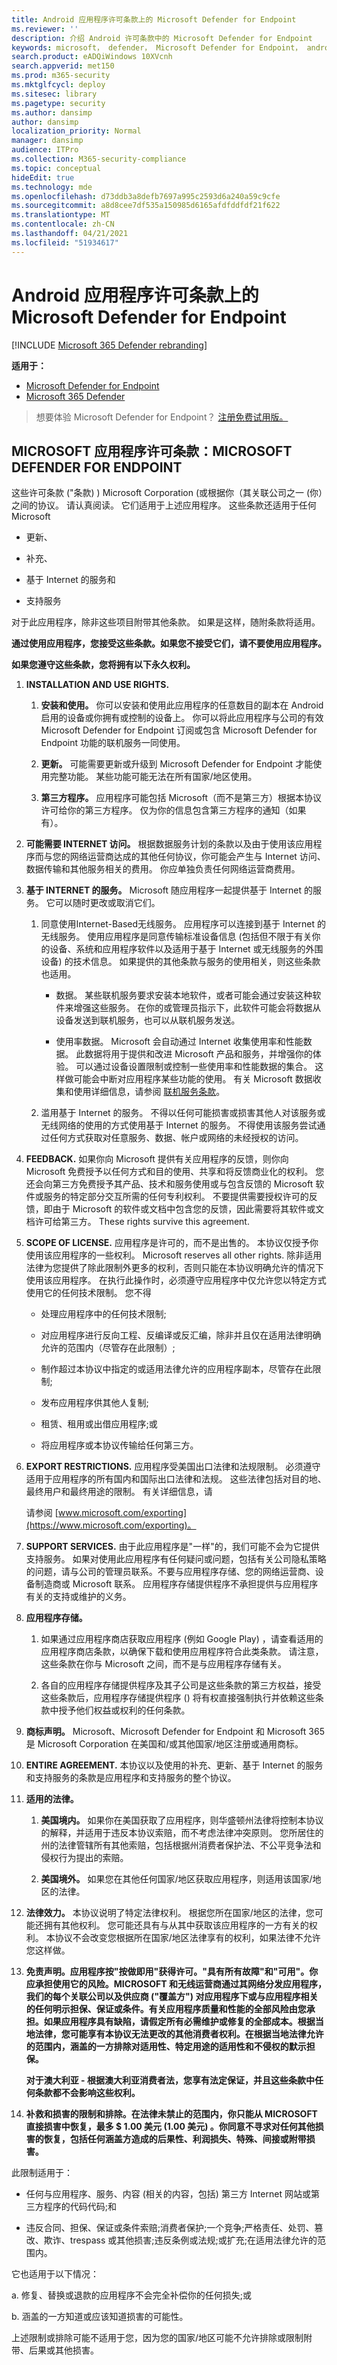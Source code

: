 ```yaml
---
title: Android 应用程序许可条款上的 Microsoft Defender for Endpoint
ms.reviewer: ''
description: 介绍 Android 许可条款中的 Microsoft Defender for Endpoint
keywords: microsoft， defender， Microsoft Defender for Endpoint， android， 许可， 条款， 应用程序， 使用， 安装， 服务， 反馈， 范围，
search.product: eADQiWindows 10XVcnh
search.appverid: met150
ms.prod: m365-security
ms.mktglfcycl: deploy
ms.sitesec: library
ms.pagetype: security
ms.author: dansimp
author: dansimp
localization_priority: Normal
manager: dansimp
audience: ITPro
ms.collection: M365-security-compliance
ms.topic: conceptual
hideEdit: true
ms.technology: mde
ms.openlocfilehash: d73ddb3a8defb7697a995c2593d6a240a59c9cfe
ms.sourcegitcommit: a8d8cee7df535a150985d6165afdfddfdf21f622
ms.translationtype: MT
ms.contentlocale: zh-CN
ms.lasthandoff: 04/21/2021
ms.locfileid: "51934617"
---
```

# <a name="microsoft-defender-for-endpoint-on-android-application-license-terms"></a>Android 应用程序许可条款上的 Microsoft Defender for Endpoint

[!INCLUDE [Microsoft 365 Defender rebranding](../../includes/microsoft-defender.md)]

**适用于：**
- [Microsoft Defender for Endpoint](https://go.microsoft.com/fwlink/p/?linkid=2154037)
- [Microsoft 365 Defender](https://go.microsoft.com/fwlink/?linkid=2118804)

> 想要体验 Microsoft Defender for Endpoint？ [注册免费试用版。](https://www.microsoft.com/microsoft-365/windows/microsoft-defender-atp?ocid=docs-wdatp-exposedapis-abovefoldlink) 


## <a name="microsoft-application-license-terms-microsoft-defender-for-endpoint"></a>MICROSOFT 应用程序许可条款：MICROSOFT DEFENDER FOR ENDPOINT

这些许可条款 ("条款) ) Microsoft Corporation (或根据你（其关联公司之一 (你）之间的协议。 请认真阅读。 它们适用于上述应用程序。 这些条款还适用于任何 Microsoft

-   更新、

-   补充、

-   基于 Internet 的服务和

-   支持服务

对于此应用程序，除非这些项目附带其他条款。 如果是这样，随附条款将适用。

**通过使用应用程序，您接受这些条款。如果您不接受它们，请不要使用应用程序。**

**如果您遵守这些条款，您将拥有以下永久权利。**

1.  **INSTALLATION AND USE RIGHTS.**

    1.  **安装和使用。** 你可以安装和使用此应用程序的任意数目的副本在 Android 启用的设备或你拥有或控制的设备上。 你可以将此应用程序与公司的有效 Microsoft Defender for Endpoint 订阅或包含 Microsoft Defender for Endpoint 功能的联机服务一同使用。

    2.  **更新。** 可能需要更新或升级到 Microsoft Defender for Endpoint 才能使用完整功能。 某些功能可能无法在所有国家/地区使用。

    3.  **第三方程序。** 应用程序可能包括 Microsoft（而不是第三方）根据本协议许可给你的第三方程序。 仅为你的信息包含第三方程序的通知（如果有）。

2.  **可能需要 INTERNET 访问。** 根据数据服务计划的条款以及由于使用该应用程序而与您的网络运营商达成的其他任何协议，你可能会产生与 Internet 访问、数据传输和其他服务相关的费用。 你应单独负责任何网络运营商费用。

3.  **基于 INTERNET 的服务。** Microsoft 随应用程序一起提供基于 Internet 的服务。 它可以随时更改或取消它们。

    1.  同意使用Internet-Based无线服务。 应用程序可以连接到基于 Internet 的无线服务。 使用应用程序是同意传输标准设备信息 (包括但不限于有关你的设备、系统和应用程序软件以及适用于基于 Internet 或无线服务的外围设备) 的技术信息。 如果提供的其他条款与服务的使用相关，则这些条款也适用。

        -   数据。 某些联机服务要求安装本地软件，或者可能会通过安装这种软件来增强这些服务。 在你的或管理员指示下，此软件可能会将数据从设备发送到联机服务，也可以从联机服务发送。

        -   使用率数据。 Microsoft 会自动通过 Internet 收集使用率和性能数据。 此数据将用于提供和改进 Microsoft 产品和服务，并增强你的体验。
            可以通过设备设置限制或控制一些使用率和性能数据的集合。 这样做可能会中断对应用程序某些功能的使用。 有关 Microsoft 数据收集和使用详细信息，请参阅 [联机服务条款](https://go.microsoft.com/fwlink/?linkid=2106777)。

    2.  滥用基于 Internet 的服务。 不得以任何可能损害或损害其他人对该服务或无线网络的使用的方式使用基于 Internet 的服务。 不得使用该服务尝试通过任何方式获取对任意服务、数据、帐户或网络的未经授权的访问。

4.  **FEEDBACK.** 如果你向 Microsoft 提供有关应用程序的反馈，则你向 Microsoft 免费授予以任何方式和目的使用、共享和将反馈商业化的权利。 您还会向第三方免费授予其产品、技术和服务使用或与包含反馈的 Microsoft 软件或服务的特定部分交互所需的任何专利权利。 不要提供需要授权许可的反馈，即由于 Microsoft 的软件或文档中包含您的反馈，因此需要将其软件或文档许可给第三方。 These rights survive this agreement.

5.  **SCOPE OF LICENSE.** 应用程序是许可的，而不是出售的。 本协议仅授予你使用该应用程序的一些权利。 Microsoft reserves all other rights. 除非适用法律为您提供了除此限制外更多的权利，否则只能在本协议明确允许的情况下使用该应用程序。 在执行此操作时，必须遵守应用程序中仅允许您以特定方式使用它的任何技术限制。 您不得

    -   处理应用程序中的任何技术限制;

    -   对应用程序进行反向工程、反编译或反汇编，除非并且仅在适用法律明确允许的范围内（尽管存在此限制）;

    -   制作超过本协议中指定的或适用法律允许的应用程序副本，尽管存在此限制;

    -   发布应用程序供其他人复制;

    -   租赁、租用或出借应用程序;或

    -   将应用程序或本协议传输给任何第三方。

6.  **EXPORT RESTRICTIONS.** 应用程序受美国出口法律和法规限制。 必须遵守适用于应用程序的所有国内和国际出口法律和法规。 这些法律包括对目的地、最终用户和最终用途的限制。 有关详细信息，请

    请参阅 [www.microsoft.com/exporting](https://www.microsoft.com/exporting)。

7.  **SUPPORT SERVICES.** 由于此应用程序是"一样"的，我们可能不会为它提供支持服务。 如果对使用此应用程序有任何疑问或问题，包括有关公司隐私策略的问题，请与公司的管理员联系。不要与应用程序存储、您的网络运营商、设备制造商或 Microsoft 联系。
    应用程序存储提供程序不承担提供与应用程序有关的支持或维护的义务。

8.  **应用程序存储。**

    1.  如果通过应用程序商店获取应用程序 (例如 Google Play) ，请查看适用的应用程序商店条款，以确保下载和使用应用程序符合此类条款。
        请注意，这些条款在你与 Microsoft 之间，而不是与应用程序存储有关。

    2.  各自的应用程序存储提供程序及其子公司是这些条款的第三方权益，接受这些条款后，应用程序存储提供程序 () 将有权直接强制执行并依赖这些条款中授予他们权益或权利的任何条款。

9.  **商标声明。** Microsoft、Microsoft Defender for Endpoint 和 Microsoft 365 是 Microsoft Corporation 在美国和/或其他国家/地区注册或通用商标。

10. **ENTIRE AGREEMENT.** 本协议以及使用的补充、更新、基于 Internet 的服务和支持服务的条款是应用程序和支持服务的整个协议。

11. **适用的法律。**

    1.  **美国境内。** 如果你在美国获取了应用程序，则华盛顿州法律将控制本协议的解释，并适用于违反本协议索赔，而不考虑法律冲突原则。 您所居住的州的法律管辖所有其他索赔，包括根据州消费者保护法、不公平竞争法和侵权行为提出的索赔。

    2.  **美国境外。** 如果您在其他任何国家/地区获取应用程序，则适用该国家/地区的法律。

12. **法律效力。** 本协议说明了特定法律权利。 根据您所在国家/地区的法律，您可能还拥有其他权利。 您可能还具有与从其中获取该应用程序的一方有关的权利。 本协议不会改变您根据所在国家/地区法律享有的权利，如果法律不允许您这样做。

13. **免责声明。应用程序按"按做即用"获得许可。"具有所有故障"和"可用"。你应承担使用它的风险。MICROSOFT 和无线运营商通过其网络分发应用程序，我们的每个关联公司以及供应商 ("覆盖方") 对应用程序下或与应用程序相关的任何明示担保、保证或条件。有关应用程序质量和性能的全部风险由您承担。如果应用程序具有缺陷，请假定所有必需维护或修复的全部成本。根据当地法律，您可能享有本协议无法更改的其他消费者权利。在根据当地法律允许的范围内，涵盖的一方排除对适用性、特定用途的适用性和不侵权的默示担保。**

    **对于澳大利亚 - 根据澳大利亚消费者法，您享有法定保证，并且这些条款中任何条款都不会影响这些权利。**

14.  **补救和损害的限制和排除。在法律未禁止的范围内，你只能从 MICROSOFT 直接损害中恢复，最多 \$ 1.00 美元 (1.00 美元) 。你同意不寻求对任何其他损害的恢复，包括任何涵盖方造成的后果性、利润损失、特殊、间接或附带损害。**

此限制适用于：

-   任何与应用程序、服务、内容 (相关的内容，包括) 第三方 Internet 网站或第三方程序的代码代码;和

-   违反合同、担保、保证或条件索赔;消费者保护;一个竞争;严格责任、处罚、篡改、欺诈、trespass 或其他损害;违反条例或法规;或扩充;在适用法律允许的范围内。

它也适用于以下情况：

a.  修复、替换或退款的应用程序不会完全补偿你的任何损失;或

b.  涵盖的一方知道或应该知道损害的可能性。

上述限制或排除可能不适用于您，因为您的国家/地区可能不允许排除或限制附带、后果或其他损害。
